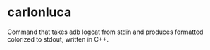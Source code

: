 # carlonluca
Command that takes adb logcat from stdin and produces formatted colorized to stdout, written in C++.
